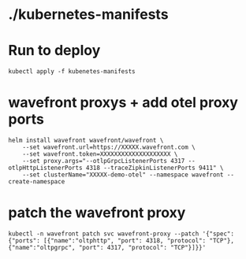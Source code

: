# ./kubernetes-manifests

# Run to deploy
```
kubectl apply -f kubenetes-manifests
```
# wavefront proxys + add otel proxy ports
```
helm install wavefront wavefront/wavefront \
    --set wavefront.url=https://XXXXX.wavefront.com \
    --set wavefront.token=XXXXXXXXXXXXXXXXXXXX \
    --set proxy.args="--otlpGrpcListenerPorts 4317 --otlpHttpListenerPorts 4318 --traceZipkinListenerPorts 9411" \
    --set clusterName="XXXXX-demo-otel" --namespace wavefront --create-namespace
```
# patch the wavefront proxy
```
kubectl -n wavefront patch svc wavefront-proxy --patch '{"spec": {"ports": [{"name":"oltphttp", "port": 4318, "protocol": "TCP"}, {"name":"oltpgrpc", "port": 4317, "protocol": "TCP"}]}}'
```
